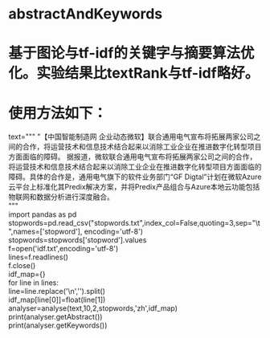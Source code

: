 #  abstractAndKeywords
# 基于图论与tf-idf的关键字与摘要算法优化。实验结果比textRank与tf-idf略好。
# 使用方法如下：
text="""
"【中国智能制造网 企业动态微软】联合通用电气宣布将拓展两家公司之间的合作，将运营技术和信息技术结合起来以消除工业企业在推进数字化转型项目方面面临的障碍。
据报道，微软联合通用电气宣布将拓展两家公司之间的合作，将运营技术和信息技术结合起来以消除工业企业在推进数字化转型项目方面面临的障碍。具体的合作是，通用电气旗下的软件业务部门“GF Digtal”计划在微软Azure云平台上标准化其Predix解决方案，并将Predix产品组合与Azure本地云功能包括物联网和数据分析进行深度融合。  
"""  
import pandas as pd  
stopwords=pd.read_csv("stopwords.txt",index_col=False,quoting=3,sep="\t",names=['stopword'], encoding='utf-8')  
stopwords=stopwords['stopword'].values  
f=open('idf.txt',encoding='utf-8')  
lines=f.readlines()  
f.close()  
idf_map={}  
for line in lines:  
     line=line.replace('\n','').split()  
     idf_map[line[0]]=float(line[1])  
analyser=analyse(text,10,2,stopwords,'zh',idf_map)  
print(analyser.getAbstract())  
print(analyser.getKeywords())  
